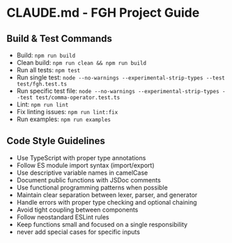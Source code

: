 # CLAUDE.md - FGH Project Guide

## Build & Test Commands
- Build: `npm run build`
- Clean build: `npm run clean && npm run build`
- Run all tests: `npm test`
- Run single test: `node --no-warnings --experimental-strip-types --test test/fgh.test.ts`
- Run specific test file: `node --no-warnings --experimental-strip-types --test test/comma-operator.test.ts`
- Lint: `npm run lint`
- Fix linting issues: `npm run lint:fix`
- Run examples: `npm run examples`

## Code Style Guidelines
- Use TypeScript with proper type annotations
- Follow ES module import syntax (import/export)
- Use descriptive variable names in camelCase
- Document public functions with JSDoc comments
- Use functional programming patterns when possible
- Maintain clear separation between lexer, parser, and generator
- Handle errors with proper type checking and optional chaining
- Avoid tight coupling between components
- Follow neostandard ESLint rules
- Keep functions small and focused on a single responsibility
- never add special cases for specific inputs

